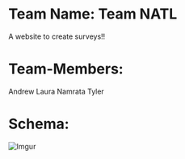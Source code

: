 Team Name: Team NATL
=====================
A website to create surveys!!


Team-Members:
=====================
Andrew
Laura
Namrata
Tyler


Schema:
======================

![Imgur](http://i.imgur.com/JvaDddG.jpg?1)

